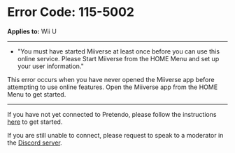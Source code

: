 # Error Code: 115-5002
**Applies to:** Wii U

---

- "You must have started Miiverse at least once before you can use this online service. Please Start Miiverse from the HOME Menu and set up your user information."

This error occurs when you have never opened the Miiverse app before attempting to use online features. Open the Miiverse app from the HOME Menu to get started.

---

If you have not yet connected to Pretendo, please follow the instructions [here](/docs/install) to get started.

If you are still unable to connect, please request to speak to a moderator in the [Discord server](https://invite.gg/pretendo).
